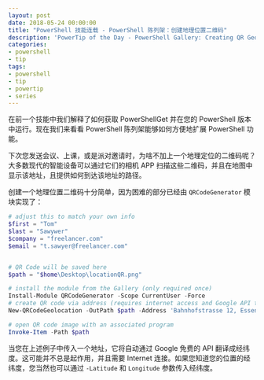 ```yaml
---
layout: post
date: 2018-05-24 00:00:00
title: "PowerShell 技能连载 - PowerShell 陈列架：创建地理位置二维码"
description: 'PowerTip of the Day - PowerShell Gallery: Creating QR GeoLocations'
categories:
- powershell
- tip
tags:
- powershell
- tip
- powertip
- series
---
```

在前一个技能中我们解释了如何获取 PowerShellGet 并在您的 PowerShell 版本中运行。现在我们来看看 PowerShell 陈列架能够如何方便地扩展 PowerShell 功能。

下次您发送会议、上课，或是派对邀请时，为啥不加上一个地理定位的二维码呢？大多数现代的智能设备可以通过它们的相机 APP 扫描这些二维码，并且在地图中显示该地址，且提供如何到达该地址的路径。

创建一个地理位置二维码十分简单，因为困难的部分已经由 `QRCodeGenerator` 模块实现了：

```powershell
# adjust this to match your own info
$first = "Tom"
$last = "Sawywer"
$company = "freelancer.com"
$email = "t.sawyer@freelancer.com"


# QR Code will be saved here
$path = "$home\Desktop\locationQR.png"

# install the module from the Gallery (only required once)
Install-Module QRCodeGenerator -Scope CurrentUser -Force
# create QR code via address (requires internet access and Google API to work)
New-QRCodeGeolocation -OutPath $path -Address 'Bahnhofstrasse 12, Essen'

# open QR code image with an associated program
Invoke-Item -Path $path
```

当您在上述例子中传入一个地址，它将自动通过 Google 免费的 API 翻译成经纬度。这可能并不总是起作用，并且需要 Internet 连接。如果您知道您的位置的经纬度，您当然也可以通过 `-Latitude` 和 `Longitude` 参数传入经纬度。

<!--本文国际来源：[PowerShell Gallery: Creating QR GeoLocations](http://community.idera.com/powershell/powertips/b/tips/posts/powershell-gallery-creating-qr-geolocations)-->
